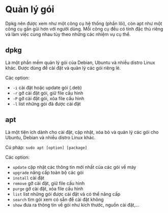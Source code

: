 # Quản lý gói
Dpkg nên được xem như một công cụ hệ thống (phần lõi), còn apt như một công cụ gần gũi hơn với người dùng. Mỗi công cụ đều có tính đặc thù riêng và làm việc cùng nhau tùy theo những các nhiệm vụ cụ thể. 

## dpkg

Là một phần mềm quản lý gói của Debian, Ubuntu và nhiều distro Linux khác. Được dùng để cài đặt và quản lý các gói riêng lẻ.

Các option:
- `-i` cài đặt hoặc update gói (.deb)
- `-r` gỡ cài đặt gói, giữ file cấu hình
- `-P` gỡ cài đặt gói, xóa file cấu hình
- `-l` list những gói đã được cài đặt

## apt
Là một tiện ích dành cho cài đặt, cập nhật, xóa bỏ  và quản lý các gói cho Ubuntu, Debian và nhiều distro Linux khác.

Cú pháp: `sudo apt [option] [package]`

Các option:
- `update` cập nhật các thông tin mới nhất của các gói về máy
- `upgrade` nâng cấp toàn bộ các gói
- `install` cài đặt
- `remove` gỡ cài đặt, giữ file cấu hình
- `purge` gỡ cài đặt, xóa file cấu hình
- `list` list những gói được cài đặt và có thể nâng cấp
- `search` tìm gói xem có sẵn để cài đặt không
- `show` đưa ra thông tin về gói như kích thước, nguồn cài đặt,...
